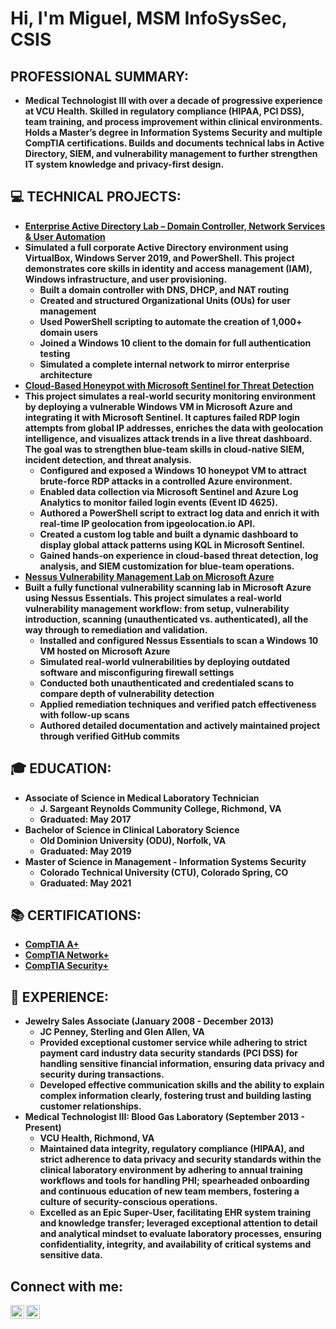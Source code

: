 <h1>Hi, I'm Miguel, MSM InfoSysSec, CSIS 

<h2>PROFESSIONAL SUMMARY:</h2>

- <b>Medical Technologist III with over a decade of progressive experience at VCU Health. Skilled in regulatory compliance (HIPAA, PCI DSS), team training, and process improvement within clinical environments. Holds a Master’s degree in Information Systems Security and multiple CompTIA certifications. Builds and documents technical labs in Active Directory, SIEM, and vulnerability management to further strengthen IT system knowledge and privacy-first design.

<h2>💻 TECHNICAL PROJECTS:</h2>

- <b>[Enterprise Active Directory Lab – Domain Controller, Network Services & User Automation](https://github.com/miguel-cueto/ActiveDirectory.Lab)
- Simulated a full corporate Active Directory environment using VirtualBox, Windows Server 2019, and PowerShell. This project demonstrates core skills in identity and access management (IAM), Windows infrastructure, and user provisioning.
  - <b>Built a domain controller with DNS, DHCP, and NAT routing
  - <b>Created and structured Organizational Units (OUs) for user management
  - <b>Used PowerShell scripting to automate the creation of 1,000+ domain users
  - <b>Joined a Windows 10 client to the domain for full authentication testing
  - <b>Simulated a complete internal network to mirror enterprise architecture
- <b>[Cloud-Based Honeypot with Microsoft Sentinel for Threat Detection](https://github.com/miguel-cueto/MicrosoftEntraID)
- This project simulates a real-world security monitoring environment by deploying a vulnerable Windows VM in Microsoft Azure and integrating it with Microsoft Sentinel. It captures failed RDP login attempts from global IP addresses, enriches the data with geolocation intelligence, and visualizes attack trends in a live threat dashboard. The goal was to strengthen blue-team skills in cloud-native SIEM, incident detection, and threat analysis.
  - <b>Configured and exposed a Windows 10 honeypot VM to attract brute-force RDP attacks in a controlled Azure environment.
  - <b>Enabled data collection via Microsoft Sentinel and Azure Log Analytics to monitor failed login events (Event ID 4625).
  - <b>Authored a PowerShell script to extract log data and enrich it with real-time IP geolocation from ipgeolocation.io API.
  - <b>Created a custom log table and built a dynamic dashboard to display global attack patterns using KQL in Microsoft Sentinel.
  - <b>Gained hands-on experience in cloud-based threat detection, log analysis, and SIEM customization for blue-team operations.
- <b>[Nessus Vulnerability Management Lab on Microsoft Azure](https://github.com/miguel-cueto/Nessus)
- Built a fully functional vulnerability scanning lab in Microsoft Azure using Nessus Essentials. This project simulates a real-world vulnerability management workflow: from setup, vulnerability introduction, scanning (unauthenticated vs. authenticated), all the way through to remediation and validation.
  - <b>Installed and configured Nessus Essentials to scan a Windows 10 VM hosted on Microsoft Azure
  - <b>Simulated real-world vulnerabilities by deploying outdated software and misconfiguring firewall settings
  - <b>Conducted both unauthenticated and credentialed scans to compare depth of vulnerability detection
  - <b>Applied remediation techniques and verified patch effectiveness with follow-up scans
  - <b>Authored detailed documentation and actively maintained project through verified GitHub commits
  
<h2>🎓  EDUCATION:</h2>

- <b>Associate of Science in Medical Laboratory Technician</b>
  - <b>J. Sargeant Reynolds Community College, Richmond, VA </b>
  - <b>Graduated: May 2017</b>
- <b>Bachelor of Science in Clinical Laboratory Science</b>
  - <b>Old Dominion University (ODU), Norfolk, VA</b>
  - <b>Graduated: May 2019 </b>
- <b>Master of Science in Management - Information Systems Security </b>
  - <b>Colorado Technical University (CTU), Colorado Spring, CO</b>
  - <b>Graduated: May 2021</b>

<h2>📚 CERTIFICATIONS:</h2>

- [CompTIA A+](https://www.credly.com/badges/a7671435-3ed3-449a-9385-197453fe8efa/linked_in_profile)
- [CompTIA Network+](https://www.credly.com/badges/da945935-188b-4dd3-996b-00b186e2f24f/linked_in_profile)
- [CompTIA Security+](https://www.credly.com/badges/5716008d-43c2-4321-9af9-9ebe723b38ff/linked_in_profile)

<h2>💼  EXPERIENCE:</h2>

- <b>Jewelry Sales Associate (January 2008 - December 2013)</b>
  - <b>JC Penney, Sterling and Glen Allen, VA</b>
  - <b>Provided exceptional customer service while adhering to strict payment card industry data security standards (PCI DSS) for handling sensitive financial information, ensuring data privacy and security during transactions. </b>
  - <b>Developed effective communication skills and the ability to explain complex information clearly, fostering trust and building lasting customer relationships.</b>
- <b>Medical Technologist III: Blood Gas Laboratory (September 2013 - Present)</b>
  - <b>VCU Health, Richmond, VA </b>
  - <b>Maintained data integrity, regulatory compliance (HIPAA), and strict adherence to data privacy and security standards within the clinical laboratory environment by adhering to annual training workflows and tools for handling PHI; spearheaded onboarding and continuous education of new team members, fostering a culture of security-conscious operations. </b>
  - <b>Excelled as an Epic Super-User, facilitating EHR system training and knowledge transfer; leveraged exceptional attention to detail and analytical mindset to evaluate laboratory processes, ensuring confidentiality, integrity, and availability of critical systems and sensitive data.</b>

<h2>Connect with me:</h2>


[<img align="left" alt="miguelcueto | LinkedIn" width="22px" src="https://cdn.jsdelivr.net/npm/simple-icons@v3/icons/linkedin.svg" />][linkedin]
[<img align="left" alt="miguel_cueto5 | Twitter" width="22px" src="https://cdn.jsdelivr.net/npm/simple-icons@v3/icons/twitter.svg" />][twitter]

[linkedin]: https://www.linkedin.com/in/miguelcueto/
[twitter]: https://x.com/miguel_cueto5
